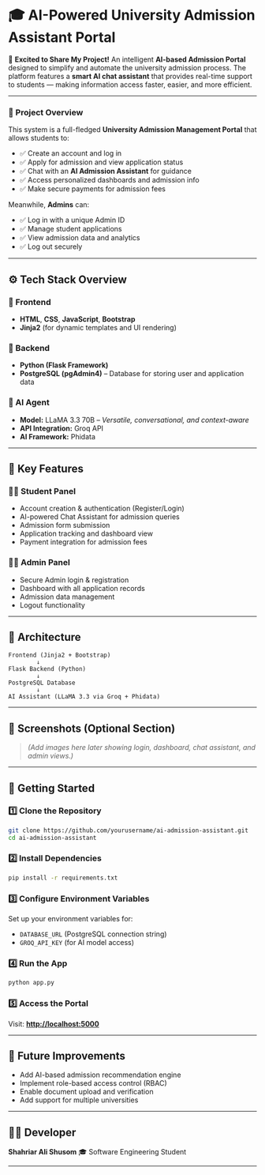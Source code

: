 
# 🎓 AI-Powered University Admission Assistant Portal

🚀 **Excited to Share My Project!**
An intelligent **AI-based Admission Portal** designed to simplify and automate the university admission process.
The platform features a **smart AI chat assistant** that provides real-time support to students — making information access faster, easier, and more efficient.

---

### 🧠 Project Overview

This system is a full-fledged **University Admission Management Portal** that allows students to:
* ✅ Create an account and log in
* ✅ Apply for admission and view application status
* ✅ Chat with an **AI Admission Assistant** for guidance
* ✅ Access personalized dashboards and admission info
* ✅ Make secure payments for admission fees

Meanwhile, **Admins** can:
* ✅ Log in with a unique Admin ID
* ✅ Manage student applications
* ✅ View admission data and analytics
* ✅ Log out securely

---

## ⚙️ Tech Stack Overview

### 🔹 Frontend

* **HTML**, **CSS**, **JavaScript**, **Bootstrap**
* **Jinja2** (for dynamic templates and UI rendering)

### 🔹 Backend

* **Python (Flask Framework)**
* **PostgreSQL (pgAdmin4)** – Database for storing user and application data

### 🔹 AI Agent

* **Model:** LLaMA 3.3 70B – *Versatile, conversational, and context-aware*
* **API Integration:** Groq API
* **AI Framework:** Phidata

---

## 🌟 Key Features

### 👨‍🎓 Student Panel

* Account creation & authentication (Register/Login)
* AI-powered Chat Assistant for admission queries
* Admission form submission
* Application tracking and dashboard view
* Payment integration for admission fees

### 🧑‍💼 Admin Panel

* Secure Admin login & registration
* Dashboard with all application records
* Admission data management
* Logout functionality

---

## 🧩 Architecture

```
Frontend (Jinja2 + Bootstrap)
        ↓
Flask Backend (Python)
        ↓
PostgreSQL Database
        ↓
AI Assistant (LLaMA 3.3 via Groq + Phidata)
```

---

## 📸 Screenshots (Optional Section)

> *(Add images here later showing login, dashboard, chat assistant, and admin views.)*

---

## 🚀 Getting Started

### 1️⃣ Clone the Repository

```bash
git clone https://github.com/yourusername/ai-admission-assistant.git
cd ai-admission-assistant
```

### 2️⃣ Install Dependencies

```bash
pip install -r requirements.txt
```

### 3️⃣ Configure Environment Variables

Set up your environment variables for:

* `DATABASE_URL` (PostgreSQL connection string)
* `GROQ_API_KEY` (for AI model access)

### 4️⃣ Run the App

```bash
python app.py
```

### 5️⃣ Access the Portal

Visit: **[http://localhost:5000](http://localhost:5000)**

---

## 💬 Future Improvements

* Add AI-based admission recommendation engine
* Implement role-based access control (RBAC)
* Enable document upload and verification
* Add support for multiple universities

---

## 👨‍💻 Developer

**Shahriar Ali Shusom**
🎓 Software Engineering Student 

---


